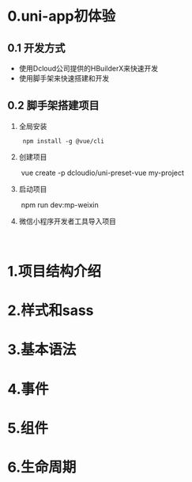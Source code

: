 # 0.uni-app初体验

## 0.1 开发方式

- 使用Dcloud公司提供的HBuilderX来快速开发
- 使用脚手架来快速搭建和开发



## 0.2 脚手架搭建项目

1. 全局安装

    	npm install -g @vue/cli

2. 创建项目

   ​	vue  create -p dcloudio/uni-preset-vue  my-project

3. 启动项目

   ​	npm  run dev:mp-weixin

4. 微信小程序开发者工具导入项目

   ​	



# 1.项目结构介绍





# 2.样式和sass





# 3.基本语法





# 4.事件





# 5.组件





# 6.生命周期







